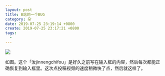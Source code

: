 ```yaml
---
layout: post
title: B站的一个BUG
category: 杂
date: 2019-07-25 23:19:14 +0800
create: 2019-07-25 23:17:21 +0800
tags: 
  - 
---
```


![](https://i.loli.net/2019/07/25/5d39c7d9bf60b51031.jpg)

如图。这个「汝jinnengchifou」是好久之前写在输入框的内容，然后每次都能正确恢复到输入框里。这次点投稿视频的速度稍微快了点，然后就这样了。